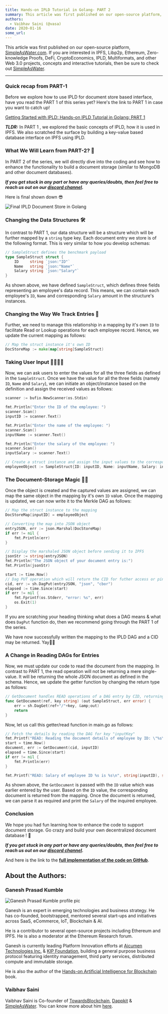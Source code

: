 ```yaml
---
title: Hands-on IPLD Tutorial in Golang- PART 2
summary: This article was first published on our open-source platform, SimpleAsWater.com. If you are interested in IPFS, Libp2p, Ethereum, Zero-knowledge Proofs, DeFi, C
authors:
  - Vaibhav Saini (@vasa)
date: 2020-01-16
some_url: 
---
```


This article was first published on our open-source platform, [SimpleAsWater.com](https://simpleaswater.com/hands-on-ipld-tutorial-in-golang-2/?ref=kauri). If you are interested in IPFS, Libp2p, Ethereum, Zero-knowledge Proofs, DeFi, CryptoEconomics, IPLD, Multiformats, and other Web 3.0 projects, concepts and interactive tutorials, then be sure to check out [SimpleAsWater](https://simpleaswater.com?ref=kauri).

---

### Quick recap from PART-1 


Before we explore how to use IPLD for document store based interface, have you read the PART 1 of this series yet? Here's the link to PART 1 in case you want to catch up! 



[Getting Started with IPLD: Hands-on IPLD Tutorial in Golang: PART 1](https://simpleaswater.com/hands-on-ipld-tutorial-in-golang-2/?ref=kauri)


***TLDR:*** In PART 1 , we explored the basic concepts of IPLD, how it is used in IPFS. We also scratched the surface by building a key-value based database interface on IPFS using IPLD. 



### What We Will Learn from PART-2? 🤔 


In PART 2 of the series, we will directly dive into the coding and see how to enhance the functionality to build a document storage (similar to MongoDB and other document databases). 

***If you get stuck in any part or have any queries/doubts, then feel free to reach us out on our [discord channel](https://discord.gg/x2kmUXW).***


Here is final shown down 😎 


![Final IPLD Document Store in Golang](https://asciinema.org/a/293822.svg)


### Changing the Data Structures 🛠 


In contrast to PART 1, our data structure will be a structure which will be further mapped by a `string` type key. Each document entry we store is of the following format. This is very similar to how you develop schemas: 



```go
// SampleStruct defines the benchmark payload
type SampleStruct struct {
	ID     string `json:"ID"`
	Name   string `json:"Name"`
	Salary string `json:"Salary"`
}

```


As shown above, we have defined `SampleStruct`, which defines three fields representing an employee's data record. This means, we can contain each employee's `ID`, `Name` and corresponding `Salary` amount in the structure's instances. 


### Changing the Way We Track Entries 🧐 


Further, we need to manage this relationship in a mapping by it's own `ID` to facilitate Read or Lookup operations for each employee record. Hence, we update the current mapping as follows: 


```go
// Map the struct instance it's own ID
DocStoreMap := make(map[string]SampleStruct)

```



### Taking User Input 👨‍💻👩‍💻 


Now, we can ask users to enter the values for all the three fields as defined in the `SampleStruct`. Once we have the value for all the three fields (namely `ID`, `Name` and `Salary`), we can initiate an object/instance based on the definition and assign the received values as follows: 


```go
scanner := bufio.NewScanner(os.Stdin)

fmt.Println("Enter the ID of the employee: ")
scanner.Scan()
inputID := scanner.Text()

fmt.Println("Enter the name of the employee: ")
scanner.Scan()
inputName := scanner.Text()

fmt.Println("Enter the salary of the employee: ")
scanner.Scan()
inputSalary := scanner.Text()

// Create a struct instance and assign the input values to the corresponding fields
employeeObject := SampleStruct{ID: inputID, Name: inputName, Salary: inputSalary}

```



### The Document-Storage Magic 🔮✨ 


Once the object is created and the captured values are assigned, we can map the same object in the mapping by it's own `ID` value. Once the mapping is updated, we can now write it to the Merkle DAG as follows: 


```go
// Map the struct instance to the mapping
DocStoreMap[inputID] = employeeObject

// Converting the map into JSON object
entryJSON, err := json.Marshal(DocStoreMap)
if err != nil {
    fmt.Println(err)
}

// Display the marshaled JSON object before sending it to IPFS
jsonStr := string(entryJSON)
fmt.Println("The JSON object of your document entry is:")
fmt.Println(jsonStr)

start := time.Now()
// Dag PUT operation which will return the CID for futher access or pinning etc.
cid, err := sh.DagPut(entryJSON, "json", "cbor")
elapsed := time.Since(start)
if err != nil {
    fmt.Fprintf(os.Stderr, "error: %s", err)
    os.Exit(1)
}

```



If you are scratching your heading thinking what does a DAG means &amp; what does `DagPut` function do, then we recommend going through the PART 1 of the series. 


We have now successfully written the mapping to the IPLD DAG and a CID may be returned. Yay🎉🎉 



### A Change in Reading DAGs for Entries 


Now, we must update our code to read the document from the mapping. In contrast to PART 1, the read operation will not be returning a mere single-value. It will be returning the whole JSON document as defined in the schema. Hence, we update the getter function by changing the return type as follows: 



```go
// GetDocument handles READ operations of a DAG entry by CID, returning the corresponding document
func GetDocument(ref, key string) (out SampleStruct, err error) {
	err = sh.DagGet(ref+"/"+key, &amp;out)
	return
}

```


Now, let us call this getter/read function in main.go as follows: 



```go
// Fetch the details by reading the DAG for key "inputKey"
fmt.Printf("READ: Reading the document details of employee by ID: \"%s\"\n", inputID)
start = time.Now()
document, err := GetDocument(cid, inputID)
elapsed = time.Since(start)
if err != nil {
    fmt.Println(err)
}

fmt.Printf("READ: Salary of employee ID %s is %s\n", string(inputID), string(document.Salary))

```



As shown above, the `GetDocument` is passed with the `ID` value which was earlier entered by the user. Based on the `ID` value, the corresponding document is returned from the mapping.
Once the document is returned, we can parse it as required and print the `Salary` of the inquired employee. 



### Conclusion 


We hope you had fun learning how to enhance the code to support document storage. Go crazy and build your own decentralized document database ! 🤪 

***If you get stuck in any part or have any queries/doubts, then feel free to reach us out on our [discord channel](https://discord.gg/x2kmUXW).***

And here is the link to the [**full implementation of the code on GitHub**](https://github.com/0zAND1z/ipld-crud). 


## About the Authors: 


### Ganesh Prasad Kumble 

![Ganesh Prasad Kumble profile pic](https://simpleaswater.com/content/images/2020/01/image-30.png)


Ganesh is an expert in emerging technologies and business strategy. He has co-founded, bootstrapped, mentored several start-ups and initiatives across SaaS, eCommerce, IoT, Blockchain &amp; AI. 



He is a contributor to several open-source projects including Ethereum and IPFS. He is also a moderator at the Ethereum Research forum. 



Ganesh is currently leading Platform Innovation efforts at [Aicumen Technologies Inc.](https://www.aicumen.com/) &amp; [KIP Foundation](https://www.kip.foundation/), building a general purpose business protocol featuring identity management, third party services, distributed compute and immutable storage. 



He is also the author of the [Hands-on Artificial Intelligence for Blockchain](https://www.amazon.com/dp/B07X42XFD3/ref=cm_sw_su_dp) book. 



### Vaibhav Saini 


Vaibhav Saini is Co-founder of [TowardsBlockchain](https://signy.io?ref=kauri), [Dappkit](https://dappkit.io?ref=kauri) &amp; [SimpleAsWater](https://simpleaswater.com?ref=kauri). You can know more about him [here](https://www.linkedin.com/in/vasadev/). 